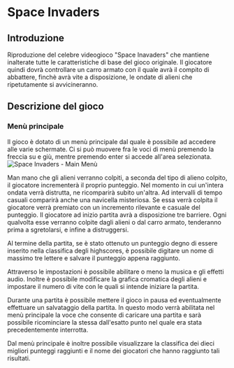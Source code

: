 # Space Invaders
## Introduzione
Riproduzione del celebre videogioco "Space Inavaders" che mantiene inalterate tutte le caratteristiche di base del gioco originale. Il giocatore quindi dovrà controllare un carro armato con il quale avrà il compito di abbattere, finchè avrà vite a disposizione, le ondate di alieni che ripetutamente si avvicineranno.
## Descrizione del gioco
### Menù principale
Il gioco è dotato di un menù principale dal quale è possibile ad accedere alle varie schermate. Ci si può muovere fra le voci di menù premendo la freccia su e giù, mentre premendo enter si accede all'area selezionata.
![Space Invaders - Main Menù](http://imgur.com/ohHFaJy "Space Invaders - Main Menù")




Man mano che gli alieni verranno colpiti, a seconda del tipo di alieno colpito, il giocatore incrementerà il proprio punteggio. Nel momento in cui un'intera ondata verrà distrutta, ne ricomparirà subito un'altra.
Ad intervalli di tempo casuali comparirà anche una navicella misteriosa. Se essa verrà colpita il giocatore verrà premiato con un incremento rilevante e casuale del punteggio.
Il giocatore ad inizio partita avrà a disposizione tre barriere. Ogni qualvolta esse verranno colpite dagli alieni o dal carro armato, tenderanno prima a sgretolarsi, e infine a distruggersi.

Al termine della partita, se è stato ottenuto un punteggio degno di essere inserito nella classifica degli highscores, è possibile digitare un nome di massimo tre lettere e salvare il punteggio appena raggiunto.

Attraverso le impostazioni è possibile abilitare o meno la musica e gli effetti audio. Inoltre è possibile modificare la grafica cromatica degli alieni e impostare il numero di vite con le quali si intende iniziare la partita.

Durante una partita è possibile mettere il gioco in pausa ed eventualmente effettuare un salvataggio della partita. In questo modo verrà abilitata nel menù principale la voce che consente di caricare una partita e sarà possibile ricominciare la stessa dall'esatto punto nel quale era stata precedentemente interrotta.

Dal menù principale è inoltre possibile visualizzare la classifica dei dieci migliori punteggi raggiunti e il nome dei giocatori che hanno raggiunto tali risultati.